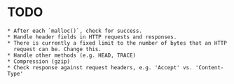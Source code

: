 # TODO

    * After each `malloc()`, check for success.
    * Handle header fields in HTTP requests and responses.
    * There is currently a fixed limit to the number of bytes that an HTTP
      request can be. Change this.
    * Handle other methods (e.g. HEAD, TRACE)
    * Compression (gzip)
    * Check response against request headers, e.g. 'Accept' vs. 'Content-Type'
